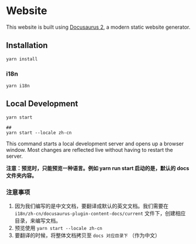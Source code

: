 # Website

This website is built using [Docusaurus 2](https://docusaurus.io/), a modern static website generator.

## Installation

```console
yarn install
```

### i18n
```console
yarn i18n
```

## Local Development

```console
yarn start

##
yarn start --locale zh-cn
```

This command starts a local development server and opens up a browser window. Most changes are reflected live without having to restart the server.

**注意：预览时，只能预览一种语言。例如 yarn run start 启动的是，默认的 docs 文件夹内容。**

### 注意事项
1. 因为我们编写的是中文文档，要翻译成默认的英文文档。我们需要在 `i18n/zh-cn/docusaurus-plugin-content-docs/current` 文件下，创建相应目录，来编写文档。
2. 预览使用 `yarn start --locale zh-cn`
3. 要翻译的时候，将整体文档拷贝至 `docs 对应目录下` （作为中文）